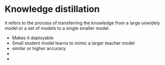 # Knowledge distillation 

it refers to the process of transferring the knowledge from a large unwidely model or a set of models to a single smaller model. 
- Makes it deployable
- Small student model learns to mimic a larger teacher model 
- similar or higher accuracy 
- 
-  
